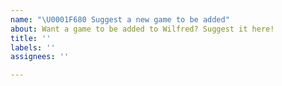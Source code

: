```yaml
---
name: "\U0001F680 Suggest a new game to be added"
about: Want a game to be added to Wilfred? Suggest it here!
title: ''
labels: ''
assignees: ''

---
```



